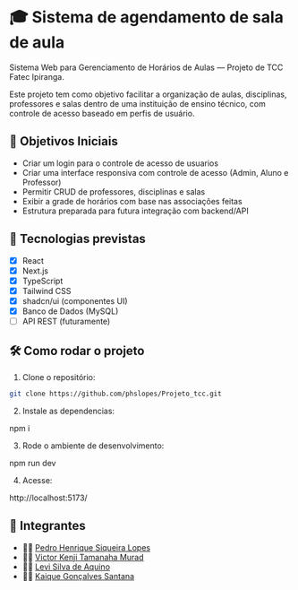 # 🎓 Sistema de agendamento de sala de aula

Sistema Web para Gerenciamento de Horários de Aulas — Projeto de TCC Fatec Ipiranga.

Este projeto tem como objetivo facilitar a organização de aulas, disciplinas, professores e salas dentro de uma instituição de ensino técnico, com controle de acesso baseado em perfis de usuário.

## 📌 Objetivos Iniciais

- Criar um login para o controle de acesso de usuarios 
- Criar uma interface responsiva com controle de acesso (Admin, Aluno e Professor)
- Permitir CRUD de professores, disciplinas e salas
- Exibir a grade de horários com base nas associações feitas
- Estrutura preparada para futura integração com backend/API

## 🧱 Tecnologias previstas

- [x] React
- [x] Next.js 
- [x] TypeScript
- [x] Tailwind CSS
- [x] shadcn/ui (componentes UI)
- [x] Banco de Dados (MySQL)
- [ ] API REST (futuramente)

## 🛠️ Como rodar o projeto

1. Clone o repositório:
```bash
git clone https://github.com/phslopes/Projeto_tcc.git

```
2. Instale as dependencias:

npm i

3. Rode o ambiente de desenvolvimento:

npm run dev

4. Acesse:

http://localhost:5173/

## 👥 Integrantes

- 👨‍💻 [Pedro Henrique Siqueira Lopes](https://github.com/phslopes)
- 👨‍💻 [Victor Kenji Tamanaha Murad](https://github.com/Victor-Murad)
- 👨‍💻 [Levi Silva de Aquino](https://github.com/Levi-Aquino)
- 👨‍💻 [Kaique Gonçalves Santana](https://github.com/KaiqueSantanaa)
